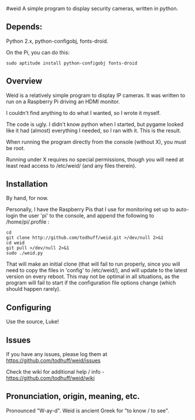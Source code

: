 #weid
A simple program to display security cameras, written in python.

## Depends:
Python 2.x, python-configobj, fonts-droid.

On the Pi, you can do this:
```
sudo aptitude install python-configobj fonts-droid 
```
## Overview
Weid is a relatively simple program to display IP cameras.
It was written to run on a Raspberry Pi driving an HDMI monitor.

I couldn't find anything to do what I wanted, so I wrote it myself.

The code is ugly. I didn't know python when I started, but pygame looked
like it had (almost) everything I needed, so I ran with it. This is the result.

When running the program directly from the console (without X), you must
be root.

Running under X requires no special permissions, though you
will need at least read access to /etc/weid/ (and any files therein).

## Installation
By hand, for now.

Personally, I have the Raspberry Pis that I use for monitoring set up to
auto-login the user 'pi' to the console, and append the following to 
/home/pi/.profile :
```
cd
git clone http://github.com/todhuff/weid.git >/dev/null 2>&1
cd weid
git pull >/dev/null 2>&1
sudo ./weid.py
```
That will make an initial clone (that will fail to run properly, since you
will need to copy the files in 'config' to /etc/weid/), and will update
to the latest version on every reboot. This may not be optimal in all
situations, as the program will fail to start if the configuration file options
change (which should happen rarely).

## Configuring
Use the source, Luke!

## Issues
If you have any issues, please log them at https://github.com/todhuff/weid/issues

Check the wiki for additional help / info - https://github.com/todhuff/weid/wiki

## Pronunciation, origin, meaning, etc.
Pronounced "W-ay-d". Weid is ancient Greek for "to know / to see".
